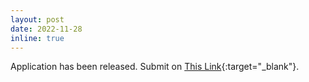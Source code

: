 ```yaml
---
layout: post
date: 2022-11-28
inline: true
---
```


Application has been released. 
Submit on [This Link](https://drive.google.com){:target="\_blank"}.
